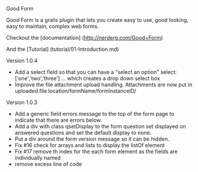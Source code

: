 Good Form

Good Form is a grails plugin that lets you create easy to use, good looking, easy to maintain, complex web forms.

Checkout the [documentation] (http://nerderg.com/Good+Form)

And the [Tutorial] (tutorial/01-Introduction.md)

Version 1.0.4

* Add a select field so that you can have a "select an option" select: ['one','two','three'] ... which creates a drop down select box
* Improve the file attachment upload handling. Attachments are now put in uploaded.file.location/formName/formInstanceID/

Version 1.0.3

* Add a generic field errors message to the top of the form page to indicate that there are errors below.
* Add a div with class qsetDisplay to the form question set displayed on answered questions and set the default display to none.
* Put a div around the form version message so it can be hidden.
* Fix #16 check for arrays and lists to display the listOf element
* Fix #17 remove th index for the each form element as the fields are individually named
* remove excess line of code